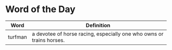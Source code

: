 # Word of the Day

|Word|Definition|
|---|---|
|turfman|a devotee of horse racing, especially one who owns or trains horses.|